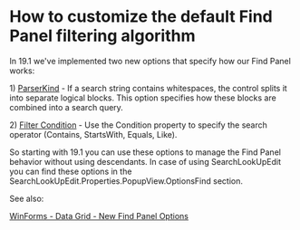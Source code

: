 # How to customize the default Find Panel filtering algorithm


<p>In 19.1 we've implemented two new options that specify how our Find Panel works:</p>
<p>1) <a href="http://newdoc.devexpress.devx/WindowsForms/DevExpress.XtraGrid.Views.Base.ColumnViewOptionsFind.ParserKind?v=19.1"><u>ParserKind</u></a>  - If a search string contains whitespaces, the control splits it into separate logical blocks. This option specifies how these blocks are combined into a search query.</p>
<p>2) <a href="http://newdoc.devexpress.devx/WindowsForms/DevExpress.XtraGrid.Views.Base.ColumnViewOptionsFind.Condition?v=19.1"><u>Filter Condition</u></a> - Use the Condition property to specify the search operator (Contains, StartsWith, Equals, Like).</p>
<p>So starting with 19.1 you can use these options to manage the Find Panel behavior without using descendants. 
In case of using SearchLookUpEdit you can find these options in the SearchLookUpEdit.Properties.PopupView.OptionsFind section.</p>

<p>See also:</p>
<p><a href="https://community.devexpress.com/blogs/winforms/archive/2019/03/20/winforms-data-grid-new-find-panel-options-v19-1-ctp.aspx?CommentPosted=true"><u>WinForms - Data Grid - New Find Panel Options</u></a></p>
<br/>


